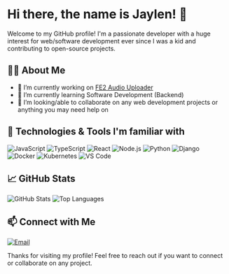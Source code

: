 # Hi there, the name is Jaylen! 👋

Welcome to my GitHub profile! I'm a passionate developer with a huge interest for web/software development ever since I was a kid and contributing to open-source projects.

## 🧑‍💻 About Me

- 🔭 I’m currently working on [FE2 Audio Uploader](https://github.com/jvqze/FE2-Audio-Uploader)
- 🌱 I’m currently learning Software Development (Backend)
- 👯 I’m looking/able to collaborate on any web development projects or anything you may need help on

## 🚀 Technologies & Tools I'm familiar with

![JavaScript](https://img.shields.io/badge/-JavaScript-333333?style=flat&logo=javascript)
![TypeScript](https://img.shields.io/badge/-TypeScript-333333?style=flat&logo=typescript)
![React](https://img.shields.io/badge/-React-333333?style=flat&logo=react)
![Node.js](https://img.shields.io/badge/-Node.js-333333?style=flat&logo=node.js)
![Python](https://img.shields.io/badge/-Python-333333?style=flat&logo=python)
![Django](https://img.shields.io/badge/-Django-333333?style=flat&logo=django)
![Docker](https://img.shields.io/badge/-Docker-333333?style=flat&logo=docker)
![Kubernetes](https://img.shields.io/badge/-Kubernetes-333333?style=flat&logo=kubernetes)
![VS Code](https://img.shields.io/badge/-VS%20Code-333333?style=flat&logo=visual-studio-code)

## 📈 GitHub Stats

![GitHub Stats](https://github-readme-stats.vercel.app/api?username=jvqze&show_icons=true&theme=radical)
![Top Languages](https://github-readme-stats.vercel.app/api/top-langs/?username=jvqze&layout=compact&theme=radical)

## 📫 Connect with Me
[![Email](https://img.shields.io/badge/-Email-D14836?style=flat&logo=gmail&logoColor=white)](mailto:me@jaylen.nyc)

Thanks for visiting my profile! Feel free to reach out if you want to connect or collaborate on any project.
